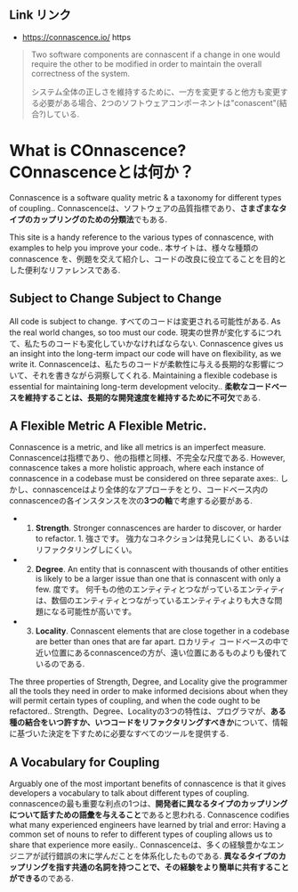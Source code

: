 ## Link リンク

- https://connascence.io/ https

> Two software components are connascent if a change in one would require the other to be modified in order to maintain the overall correctness of the system.
>
> システム全体の正しさを維持するために、一方を変更すると他方も変更する必要がある場合、2つのソフトウェアコンポーネントは"conascent"(結合?)している.

# What is COnnascence? COnnascenceとは何か？

Connascence is a software quality metric & a taxonomy for different types of coupling..
Connascenceは、ソフトウェアの品質指標であり、**さまざまなタイプのカップリングのための分類法**でもある.

This site is a handy reference to the various types of connascence, with examples to help you improve your code..
本サイトは、様々な種類のconnascence を、例題を交えて紹介し、コードの改良に役立てることを目的とした便利なリファレンスである.

## Subject to Change Subject to Change

All code is subject to change.
すべてのコードは変更される可能性がある.
As the real world changes, so too must our code.
現実の世界が変化するにつれて、私たちのコードも変化していかなければならない.
Connascence gives us an insight into the long-term impact our code will have on flexibility, as we write it.
Connascenceは、私たちのコードが柔軟性に与える長期的な影響について、それを書きながら洞察してくれる.
Maintaining a flexible codebase is essential for maintaining long-term development velocity..
**柔軟なコードベースを維持することは、長期的な開発速度を維持するために不可欠**である.

## A Flexible Metric A Flexible Metric.

Connascence is a metric, and like all metrics is an imperfect measure.
Connascenceは指標であり、他の指標と同様、不完全な尺度である.
However, connascence takes a more holistic approach, where each instance of connascence in a codebase must be considered on three separate axes:.
しかし、connascenceはより全体的なアプローチをとり、コードベース内のconnascenceの各インスタンスを次の**3つの軸**で考慮する必要がある.

- 1. **Strength**. Stronger connascences are harder to discover, or harder to refactor. 1. 強さです。 強力なコネクションは発見しにくい、あるいはリファクタリングしにくい。

- 2. **Degree**. An entity that is connascent with thousands of other entities is likely to be a larger issue than one that is connascent with only a few. 度です。 何千もの他のエンティティとつながっているエンティティは、数個のエンティティとつながっているエンティティよりも大きな問題になる可能性が高いです。

- 3. **Locality**. Connascent elements that are close together in a codebase are better than ones that are far apart. ロカリティ コードベースの中で近い位置にあるconnascenceの方が、遠い位置にあるものよりも優れているのである.

The three properties of Strength, Degree, and Locality give the programmer all the tools they need in order to make informed decisions about when they will permit certain types of coupling, and when the code ought to be refactored..
Strength、Degree、Localityの3つの特性は、プログラマが、**ある種の結合をいつ許すか、いつコードをリファクタリングすべきか**について、情報に基づいた決定を下すために必要なすべてのツールを提供する.

## A Vocabulary for Coupling

Arguably one of the most important benefits of connascence is that it gives developers a vocabulary to talk about different types of coupling.
connascenceの最も重要な利点の1つは、**開発者に異なるタイプのカップリングについて話すための語彙を与えること**であると思われる.
Connascence codifies what many experienced engineers have learned by trial and error: Having a common set of nouns to refer to different types of coupling allows us to share that experience more easily..
Connascenceは、多くの経験豊かなエンジニアが試行錯誤の末に学んだことを体系化したものである. **異なるタイプのカップリングを指す共通の名詞を持つことで、その経験をより簡単に共有することができる**のである.
